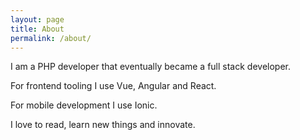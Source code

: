 ```yaml
---
layout: page
title: About
permalink: /about/
---
```


I am a PHP developer that eventually became a full stack developer.	

For frontend tooling I use Vue, Angular and React.

For mobile development I use Ionic.

I love to read, learn new things and innovate. 


